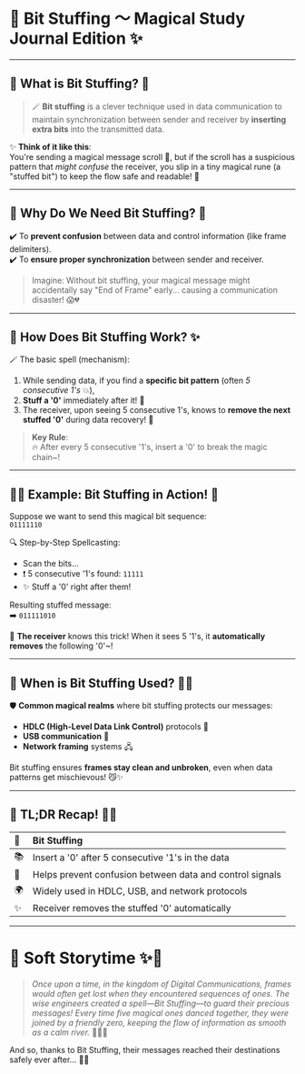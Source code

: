 # 🌟 Bit Stuffing 〜 Magical Study Journal Edition ✨

---

## 🔹 What is Bit Stuffing? 🌸

> 🪄 **Bit stuffing** is a clever technique used in data communication to maintain synchronization between sender and receiver by **inserting extra bits** into the transmitted data.

✨ **Think of it like this**:  
You're sending a magical message scroll 📜, but if the scroll has a suspicious pattern that _might confuse_ the receiver, you slip in a tiny magical rune (a "stuffed bit") to keep the flow safe and readable! 🌈

---

## 🔸 Why Do We Need Bit Stuffing? 🌟

✔️ To **prevent confusion** between data and control information (like frame delimiters).  
✔️ To **ensure proper synchronization** between sender and receiver.

> Imagine: Without bit stuffing, your magical message might accidentally say "End of Frame" early... causing a communication disaster! 😱💔

---

## 🔹 How Does Bit Stuffing Work? ✨

🪄 The basic spell (mechanism):

1. While sending data, if you find a **specific bit pattern** (often _5 consecutive 1's_ 💥),
2. **Stuff a '0'** immediately after it! 🧩
3. The receiver, upon seeing 5 consecutive 1's, knows to **remove the next stuffed '0'** during data recovery! 🎯

> **Key Rule**:  
> 🔥 After every 5 consecutive '1's, insert a '0' to break the magic chain~!

---

## 🧙‍♀️ Example: Bit Stuffing in Action! 🎀

Suppose we want to send this magical bit sequence:  
`01111110`

🔍 Step-by-Step Spellcasting:

- Scan the bits...
- ❗ 5 consecutive '1's found: `11111`
- ✨ Stuff a '0' right after them!

Resulting stuffed message:  
➡️ `011111010`

🌸 **The receiver** knows this trick! When it sees 5 '1's, it **automatically removes** the following '0'~!

---

## 🔹 When is Bit Stuffing Used? 📜✨

🛡️ **Common magical realms** where bit stuffing protects our messages:

- **HDLC (High-Level Data Link Control)** protocols 🚀
- **USB communication** 🌟
- **Network framing** systems 🖧

Bit stuffing ensures **frames stay clean and unbroken**, even when data patterns get mischievous! 😼✨

---

## 🔸 TL;DR Recap! 🧠🍰

| 🧩  | Bit Stuffing                                             |
| :-- | :------------------------------------------------------- |
| 📚  | Insert a '0' after 5 consecutive '1's in the data        |
| 🧹  | Helps prevent confusion between data and control signals |
| 🌍  | Widely used in HDLC, USB, and network protocols          |
| ✨  | Receiver removes the stuffed '0' automatically           |

---

# 📖 Soft Storytime ✨🌸

> _Once upon a time, in the kingdom of Digital Communications, frames would often get lost when they encountered sequences of ones. The wise engineers created a spell—Bit Stuffing—to guard their precious messages! Every time five magical ones danced together, they were joined by a friendly zero, keeping the flow of information as smooth as a calm river._ 🌊📜✨

And so, thanks to Bit Stuffing, their messages reached their destinations safely ever after... 💌💖
